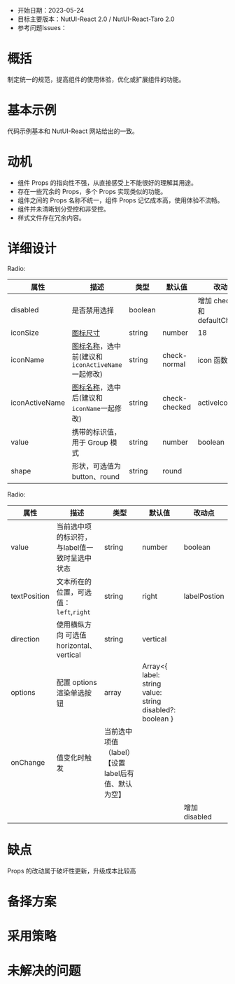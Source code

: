 - 开始日期：2023-05-24
- 目标主要版本：NutUI-React 2.0 / NutUI-React-Taro 2.0
- 参考问题Issues：

# 概括

制定统一的规范，提高组件的使用体验，优化或扩展组件的功能。


# 基本示例

代码示例基本和 NutUI-React 网站给出的一致。


# 动机

- 组件 Props 的指向性不强，从直接感受上不能很好的理解其用途。
- 存在一些冗余的 Props，多个 Props 实现类似的功能。
- 组件之间的 Props 名称不统一，组件 Props 记忆成本高，使用体验不流畅。
- 组件并未清晰划分受控和非受控。
- 样式文件存在冗余内容。


# 详细设计


Radio:

| 属性 | 描述 | 类型 | 默认值 | 改动点 |
| --- | --- | --- | --- | --- |
| disabled | 是否禁用选择 | boolean |  | 增加 checked 和 defaultChecked |
| iconSize | [图标尺寸](#/icon) | string | number | 18 | 删 |
| iconName | [图标名称](#/icon)，选中前(建议和`iconActiveName`一起修改) | string | check-normal | icon 函数？？ |
| iconActiveName | [图标名称](#/icon)，选中后(建议和`iconName`一起修改) | string | check-checked | activeIcon |
| value | 携带的标识值，用于 Group 模式 | string | number | boolean | - |  |
| shape | 形状，可选值为 button、round | string | round |  |

Radio:
    
| 属性 | 描述 | 类型 | 默认值 | 改动点 |
| --- | --- | --- | --- | --- |
| value | 当前选中项的标识符，与label值一致时呈选中状态 | string | number | boolean | - | 增加 defaultValue，增加受控和非受控 |
| textPosition | 文本所在的位置，可选值：`left`,`right` | string | right | labelPostion |
| direction | 使用横纵方向 可选值 horizontal、vertical | string | vertical |  |
| options | 配置 options 渲染单选按钮 | array | Array<{ label: string value: string disabled?: boolean } |  |
| onChange | 值变化时触发 | 当前选中项值（label）【设置label后有值、默认为空】 |  |  |
|  |  |  |  | 增加 disabled |


# 缺点

Props 的改动属于破坏性更新，升级成本比较高

# 备择方案


# 采用策略


# 未解决的问题

